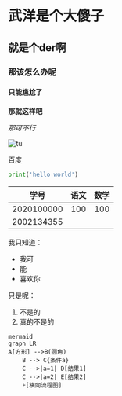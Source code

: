 # 武洋是个大傻子

## 就是个der啊

### 那该怎么办呢

#### 只能尴尬了

**那就这样吧**

*那可不行*

![tu](https://i03piccdn.sogoucdn.com/b78cebd0cd7ba3b9)



[百度](https://www.baidu.com)

```python
print('hello world')

```







| 学号       | 语文 | 数学 |
| ---------- | :--: | :--: |
| 2020100000 | 100  | 100  |
| 2002134355 |      |      |

我只知道：

* 我可
* 能
* 喜欢你

只是呢：

1. 不是的
2. 真的不是的

```mermaid
mermaid
graph LR
A[方形] -->B(圆角)
    B --> C{条件a}
    C -->|a=1| D[结果1]
    C -->|a=2| E[结果2]
    F[横向流程图]

```









